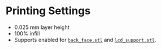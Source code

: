 # Printing Settings

- 0.025 mm layer height
- 100% infill
- Supports enabled for [`back_face.stl`](back_face.stl) and [`lcd_support.stl`](lcd_support.stl).